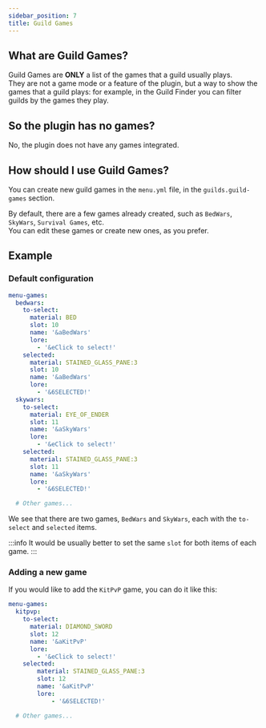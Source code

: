 ```yaml
---
sidebar_position: 7
title: Guild Games
---
```


## What are Guild Games?

Guild Games are **ONLY** a list of the games that a guild usually plays. <br/>
They are not a game mode or a feature of the plugin, but a way to show the games that a guild plays: for example, in the
Guild Finder
you can filter guilds by the games they play. <br/>

## So the plugin has no games?

No, the plugin does not have any games integrated. <br/>

## How should I use Guild Games?

You can create new guild games in the `menu.yml` file, in the `guilds.guild-games` section. <br/>

By default, there are a few games already created, such as `BedWars`, `SkyWars`, `Survival Games`, etc. <br/>
You can edit these games or create new ones, as you prefer. <br/>

## Example

### Default configuration

```yaml title="menu.yml"
menu-games:
  bedwars:
    to-select:
      material: BED
      slot: 10
      name: '&aBedWars'
      lore:
        - '&eClick to select!'
    selected:
      material: STAINED_GLASS_PANE:3
      slot: 10
      name: '&aBedWars'
      lore:
        - '&6SELECTED!'
  skywars:
    to-select:
      material: EYE_OF_ENDER
      slot: 11
      name: '&aSkyWars'
      lore:
        - '&eClick to select!'
    selected:
      material: STAINED_GLASS_PANE:3
      slot: 11
      name: '&aSkyWars'
      lore:
        - '&6SELECTED!'

  # Other games...
```

We see that there are two games, `BedWars` and `SkyWars`, each with the `to-select` and `selected` items. <br/>

:::info
It would be usually better to set the same `slot` for both items of each game.
:::

### Adding a new game

If you would like to add the `KitPvP` game, you can do it like this:

```yaml title="menu.yml"
menu-games:
  kitpvp:
    to-select:
      material: DIAMOND_SWORD
      slot: 12
      name: '&aKitPvP'
      lore:
        - '&eClick to select!'
    selected:
        material: STAINED_GLASS_PANE:3
        slot: 12
        name: '&aKitPvP'
        lore:
            - '&6SELECTED!'

  # Other games...
```